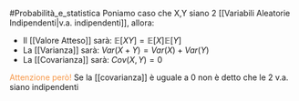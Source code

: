 #Probabilità_e_statistica 
Poniamo caso che X,Y siano 2 [[Variabili Aleatorie Indipendenti|v.a. indipendenti]], allora:
- Il [[Valore Atteso]] sarà: $\mathbb{E}[XY]=\mathbb{E}[X]\mathbb{E}[Y]$
- La [[Varianza]] sarà: $Var(X+Y)=Var(X)+Var(Y)$
- La [[Covarianza]] sarà: $Cov(X,Y)=0$

<font color="#f79646">Attenzione però!</font>
Se la [[covarianza]] è uguale a 0 non è detto che le 2 v.a. siano indipendenti